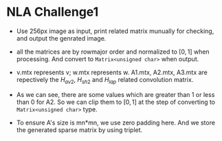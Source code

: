 # NLA Challenge1

- Use 256px image as input, print related matrix munually for checking, and output the genrated image.

- all the matrices are by rowmajor order and normalized to $[0,1]$ when processing. And convert to `Matrix<unsigned char>` when output.

- v.mtx represents v; w.mtx represents w. A1.mtx, A2.mtx, A3.mtx are repectively the $H_{av2}$, $H_{sh2}$ and $H_{lap}$ related convolution matrix.

- As we can see, there are some values which are greater than 1 or less than 0 for A2. So we can clip them to $[0,1]$ at the step of converting to `Matrix<unsigned char>` type.

- To ensure A's size is mn\*mn, we use zero padding here. And we store the generated sparse matrix by using triplet.
